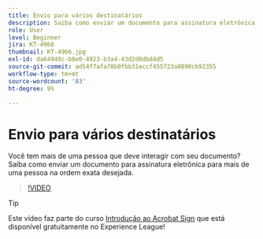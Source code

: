 ```yaml
---
title: Envio para vários destinatários
description: Saiba como enviar um documento para assinatura eletrônica para mais de uma pessoa na ordem exata desejada
role: User
level: Beginner
jira: KT-4966
thumbnail: KT-4966.jpg
exl-id: da64949c-b8e0-4923-b3a4-43d2d6dbd4d5
source-git-commit: ad54f7afa78b0fbb31eccf455723a8890cb92355
workflow-type: tm+mt
source-wordcount: '83'
ht-degree: 9%

---
```


# Envio para vários destinatários

Você tem mais de uma pessoa que deve interagir com seu documento? Saiba como enviar um documento para assinatura eletrônica para mais de uma pessoa na ordem exata desejada.

>[!VIDEO](https://video.tv.adobe.com/v/341296?quality=12&learn=on&hidetitle=true)

>[!TIP]
>
>Este vídeo faz parte do curso [Introdução ao Acrobat Sign](https://experienceleague.adobe.com/?recommended=Sign-U-1-2020.1) que está disponível gratuitamente no Experience League!
